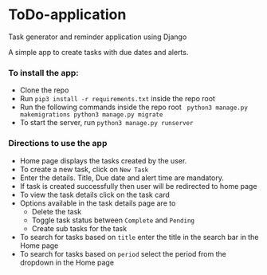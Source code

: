 # ToDo-application
Task generator and reminder application using Django

A simple app to create tasks with due dates and alerts.

### To install the app:
* Clone the repo
* Run `pip3 install -r requirements.txt` inside the repo root
* Run the following commands inside the repo root
	` python3 manage.py makemigrations
	  python3 manage.py migrate`
* To start the server, run `python3 manage.py runserver`

### Directions to use the app
* Home page displays the tasks created by the user.
* To create a new task, click on `New Task`
* Enter the details. Title, Due date and alert time are mandatory.
* If task is created successfully then user will be redirected to home page
* To view the task details click on the task card
* Options available in the task details page are to
	* Delete the task
	* Toggle task status between `Complete` and `Pending`
	* Create sub tasks for the task
* To search for tasks based on `title` enter the title in the search bar in the Home page
* To search for tasks based on `period` select the period from the dropdown in the Home page